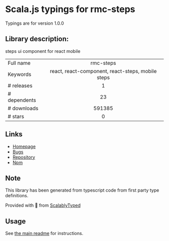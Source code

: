 
# Scala.js typings for rmc-steps

Typings are for version 1.0.0

## Library description:
steps ui component for react mobile

|                    |                 |
| ------------------ | :-------------: |
| Full name          | rmc-steps |
| Keywords           | react, react-component, react-steps, mobile steps |
| # releases         | 1 |
| # dependents       | 23 |
| # downloads        | 591385 |
| # stars            | 0 |

## Links
- [Homepage](http://github.com/react-component/m-steps)
- [Bugs](http://github.com/react-component/m-steps/issues)
- [Repository](https://github.com/react-component/m-steps)
- [Npm](https://www.npmjs.com/package/rmc-steps)
    


## Note
This library has been generated from typescript code from first party type definitions.

Provided with :purple_heart: from [ScalablyTyped](https://github.com/oyvindberg/ScalablyTyped)

## Usage
See [the main readme](../../readme.md) for instructions.


